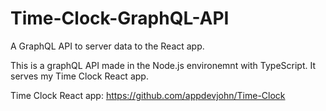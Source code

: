 # Time-Clock-GraphQL-API
A GraphQL API to server data to the React app.

This is a graphQL API made in the Node.js environemnt with TypeScript. It serves my Time Clock React app.

Time Clock React app: https://github.com/appdevjohn/Time-Clock
